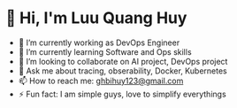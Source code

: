 # 👋 Hi, I'm Luu Quang Huy

- 🔭 I’m currently working as DevOps Engineer
- 🌱 I’m currently learning Software and Ops skills
- 👯 I’m looking to collaborate on AI project, DevOps project
- 💬 Ask me about tracing, obserability, Docker, Kubernetes
- 📫 How to reach me: ghbihuy123@gmail.com
- ⚡ Fun fact: I am simple guys, love to simplify everythings

